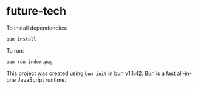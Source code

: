 # future-tech

To install dependencies:

```bash
bun install
```

To run:

```bash
bun run index.pug
```

This project was created using `bun init` in bun v1.1.42. [Bun](https://bun.sh) is a fast all-in-one JavaScript runtime.
